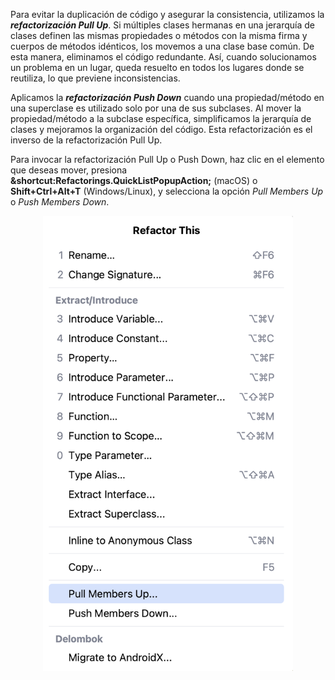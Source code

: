 Para evitar la duplicación de código y asegurar la consistencia, utilizamos la _**refactorización Pull Up**_. Si múltiples clases hermanas en una jerarquía de clases definen las mismas propiedades o métodos con la misma firma y cuerpos de métodos idénticos, los movemos a una clase base común. De esta manera, eliminamos el código redundante. Así, cuando solucionamos un problema en un lugar, queda resuelto en todos los lugares donde se reutiliza, lo que previene inconsistencias.

Aplicamos la _**refactorización Push Down**_ cuando una propiedad/método en una superclase es utilizado solo por una de sus subclases. Al mover la propiedad/método a la subclase específica, simplificamos la jerarquía de clases y mejoramos la organización del código. Esta refactorización es el inverso de la refactorización Pull Up.

Para invocar la refactorización Pull Up o Push Down, haz clic en el elemento que deseas mover, presiona **&shortcut:Refactorings.QuickListPopupAction;** (macOS) o **Shift+Ctrl+Alt+T** (Windows/Linux), y selecciona la opción _Pull Members Up_ o _Push Members Down_.

<p align="center">
    <img src="../../../util/src/main/resources/images/MovingCode/WhatArePullUpAndPushDownRefactorings/pull_up_push_down_refactoring.png" alt="Diálogo de Pull Up y Push Down" width="400"/>
</p>